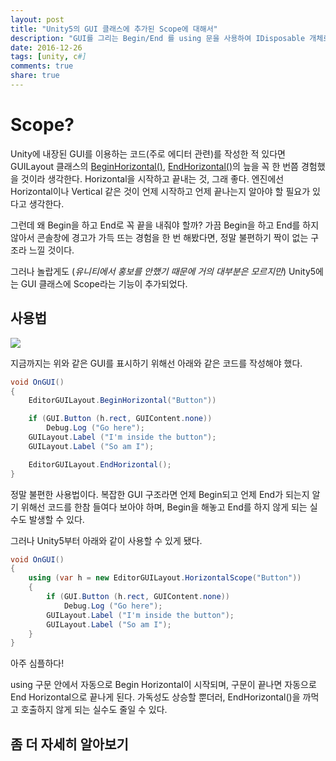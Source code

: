 ```yaml
---
layout: post
title: "Unity5의 GUI 클래스에 추가된 Scope에 대해서"
description: "GUI를 그리는 Begin/End 를 using 문을 사용하여 IDisposable 개체로 표현할 수 있게 됐다."
date: 2016-12-26
tags: [unity, c#]
comments: true
share: true
---
```


# Scope?
Unity에 내장된 GUI를 이용하는 코드(주로 에디터 관련)를 작성한 적 있다면 GUILayout 클래스의 [BeginHorizontal()](https://docs.unity3d.com/ScriptReference/GUILayout.BeginHorizontal.html), [EndHorizontal()](https://docs.unity3d.com/ScriptReference/GUILayout.EndHorizontal.html)의 늪을 꼭 한 번쯤 경험했을 것이라 생각한다.
Horizontal을 시작하고 끝내는 것, 그래 좋다.
엔진에선 Horizontal이나 Vertical 같은 것이 언제 시작하고 언제 끝나는지 알아야 할 필요가 있다고 생각한다.

그런데 왜 Begin을 하고 End로 꼭 끝을 내줘야 할까?
가끔 Begin을 하고 End를 하지 않아서 콘솔창에 경고가 가득 뜨는 경험을 한 번 해봤다면, 정말 불편하기 짝이 없는 구조라 느낄 것이다.

그러나 놀랍게도 (*유니티에서 홍보를 안했기 때문에 거의 대부분은 모르지만*) Unity5에는 GUI 클래스에 Scope라는 기능이 추가되었다.

## 사용법
![](https://docs.unity3d.com/StaticFiles/ScriptRefImages/BeginEndHorizontalExample.png)

지금까지는 위와 같은 GUI를 표시하기 위해선 아래와 같은 코드를 작성해야 했다.

```csharp
void OnGUI()
{
    EditorGUILayout.BeginHorizontal("Button"))

    if (GUI.Button (h.rect, GUIContent.none))
        Debug.Log ("Go here");
    GUILayout.Label ("I'm inside the button");
    GUILayout.Label ("So am I");

    EditorGUILayout.EndHorizontal();
}
```

정말 불편한 사용법이다.
복잡한 GUI 구조라면 언제 Begin되고 언제 End가 되는지 알기 위해선 코드를 한참 들여다 보아야 하며,
Begin을 해놓고 End를 하지 않게 되는 실수도 발생할 수 있다.

그러나 Unity5부터 아래와 같이 사용할 수 있게 됐다.

```csharp
void OnGUI()
{
    using (var h = new EditorGUILayout.HorizontalScope("Button"))
    {
        if (GUI.Button (h.rect, GUIContent.none))
            Debug.Log ("Go here");
        GUILayout.Label ("I'm inside the button");
        GUILayout.Label ("So am I");
    }
}
```

아주 심플하다!

using 구문 안에서 자동으로 Begin Horizontal이 시작되며, 구문이 끝나면 자동으로 End Horizontal으로 끝나게 된다.
가독성도 상승할 뿐더러, EndHorizontal()을 까먹고 호출하지 않게 되는 실수도 줄일 수 있다.

## 좀 더 자세히 알아보기

